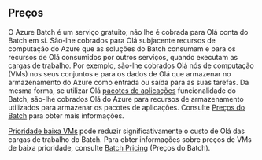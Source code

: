 ## <a name="pricing"></a>Preços

O Azure Batch é um serviço gratuito; não lhe é cobrada para Olá conta do Batch em si. São-lhe cobrados para Olá subjacente recursos de computação do Azure que as soluções do Batch consumam e para os recursos de Olá consumidos por outros serviços, quando executam as cargas de trabalho. Por exemplo, são-lhe cobrados Olá nós de computação (VMs) nos seus conjuntos e para os dados de Olá que armazenar no armazenamento do Azure como entrada ou saída para as suas tarefas. Da mesma forma, se utilizar Olá [pacotes de aplicações](../articles/batch/batch-application-packages.md) funcionalidade do Batch, são-lhe cobrados Olá do Azure para recursos de armazenamento utilizados para armazenar os pacotes de aplicações. Consulte [Preços do Batch](https://azure.microsoft.com/pricing/details/batch/) para obter mais informações.

[Prioridade baixa VMs](../articles/batch/batch-low-pri-vms.md) pode reduzir significativamente o custo de Olá das cargas de trabalho do Batch. Para obter informações sobre preços de VMs de baixa prioridade, consulte [Batch Pricing](https://azure.microsoft.com/pricing/details/batch/) (Preços do Batch). 
